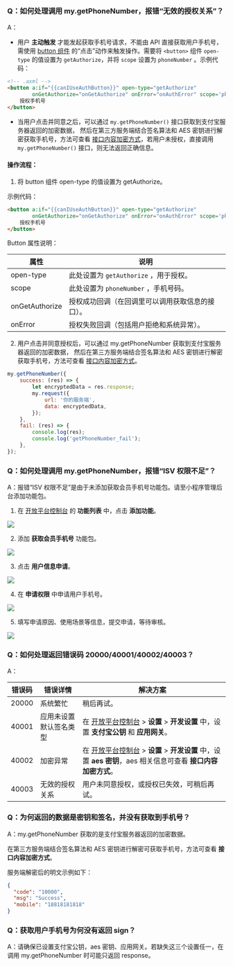 ### Q：如何处理调用 my.getPhoneNumber，报错“无效的授权关系”？
A：

- 用户 **主动触发** 才能发起获取手机号请求，不能由 API 直接获取用户手机号，需使用 [button 组件](https://opendocs.alipay.com/mini/component/button) 的“点击”动作来触发操作。需要将 `<button>` 组件 `open-type` 的值设置为 `getAuthorize`，并将 `scope` 设置为 `phoneNumber` 。示例代码：
```html
<!-- .axml -->
<button a:if="{{canIUseAuthButton}}" open-type="getAuthorize"
        onGetAuthorize="onGetAuthorize" onError="onAuthError" scope='phoneNumber'>
    授权手机号
</button>
```

- 当用户点击并同意之后，可以通过 `my.getPhoneNumber()` 接口获取到支付宝服务器返回的加密数据， 然后在第三方服务端结合签名算法和 AES 密钥进行解密获取手机号，方法可查看 [接口内容加密方式](https://opendocs.alipay.com/common/02mse3)，若用户未授权，直接调用 `my.getPhoneNumber()` 接口，则无法返回正确信息。

#### 操作流程：

1. 将 button 组件 open-type 的值设置为 getAuthorize。

示例代码：

```html
<button a:if="{{canIUseAuthButton}}" open-type="getAuthorize"
        onGetAuthorize="onGetAuthorize" onError="onAuthError" scope='phoneNumber'>
    授权手机号
</button>
```

Button 属性说明：

| **属性** | **说明** |
| --- | --- |
| open-type | 此处设置为 `getAuthorize` ，用于授权。 |
| scope | 此处设置为 `phoneNumber` ，手机号码。 |
| onGetAuthorize | 授权成功回调（在回调里可以调用获取信息的接口）。 |
| onError | 授权失败回调（包括用户拒绝和系统异常）。 |

2. 用户点击并同意授权后，可以通过 my.getPhoneNumber 获取到支付宝服务器返回的加密数据， 然后在第三方服务端结合签名算法和 AES 密钥进行解密获取手机号，方法可查看 [接口内容加密方式](https://opendocs.alipay.com/common/02mse3)。

```javascript
my.getPhoneNumber({
    success: (res) => {
        let encryptedData = res.response;
        my.request({
            url: '你的服务端',
            data: encryptedData,
        });
    },
    fail: (res) => {
        console.log(res);
        console.log('getPhoneNumber_fail');
    },
});
```

### Q：如何处理调用 my.getPhoneNumber，报错“ISV 权限不足”？
A：报错“ISV 权限不足”是由于未添加获取会员手机号功能包。请至小程序管理后台添加功能包。

1. 在 [开放平台控制台](https://openhome.alipay.com/dev/workspace) 的 **功能列表** 中，点击 **添加功能**。

![](https://gw.alipayobjects.com/zos/skylark-tools/public/files/9219534cf0b476cb9654aa6dfcafcaff.png#align=left&display=inline&height=105&margin=%5Bobject%20Object%5D&originHeight=212&originWidth=1500&status=done&style=stroke&width=746)

2. 添加 **获取会员手机号** 功能包。

![](https://gw.alipayobjects.com/zos/skylark-tools/public/files/b543a501c7989411375fa111cfed2ca3.png#align=left&display=inline&height=331&margin=%5Bobject%20Object%5D&originHeight=456&originWidth=723&status=done&style=stroke&width=525)

3. 点击 **用户信息申请**。

![](https://gw.alipayobjects.com/zos/skylark-tools/public/files/22e7a6060e673a4129487a1b06da79d9.png?x-oss-process=image/resize,w_1500#align=left&display=inline&height=36&margin=%5Bobject%20Object%5D&originHeight=72&originWidth=1500&status=done&style=stroke&width=746)

4. 在 **申请权限** 中申请用户手机号。

![](https://gw.alipayobjects.com/zos/skylark-tools/public/files/fc511f9394f5519a596e5aba336c2622.png#align=left&display=inline&height=87&margin=%5Bobject%20Object%5D&originHeight=170&originWidth=1456&status=done&style=stroke&width=746)

5. 填写申请原因、使用场景等信息，提交申请，等待审核。

![](https://gw.alipayobjects.com/zos/skylark-tools/public/files/0b2e295836fd49f1f63304ac802dcf90.png#align=left&display=inline&height=362&margin=%5Bobject%20Object%5D&originHeight=499&originWidth=752&status=done&style=none&width=546)

### Q：如何处理返回错误码 20000/40001/40002/40003？
A：

| **错误码** | **错误详情** | **解决方案** |
| --- | --- | --- |
| 20000 | 系统繁忙 | 稍后再试。 |
| 40001 | 应用未设置默认签名类型 | 在 [开放平台控制台](https://openhome.alipay.com/dev/workspace) > **设置** > **开发设置** 中，设置 **支付宝公钥** 和 **应用网关**。 |
| 40002 | 加密异常 | 在 [开放平台控制台](https://openhome.alipay.com/dev/workspace) > **设置** > **开发设置** 中，设置 **aes 密钥**，aes 相关信息可查看 **接口内容加密方式**。 |
| 40003 | 无效的授权关系 | 用户未同意授权，或授权已失效，可稍后再试。 |

### Q：为何返回的数据是密钥和签名，并没有获取到手机号？
A：my.getPhoneNumber 获取的是支付宝服务器返回的加密数据。

在第三方服务端结合签名算法和 AES 密钥进行解密可获取手机号，方法可查看 **接口内容加密方式**。

服务端解密后的明文示例如下：
```json
{
  "code": "10000",
  "msg": "Success",
  "mobile": "18818181818"
}
```

### Q：获取用户手机号为何没有返回 sign？
A：请确保已设置支付宝公钥，aes 密钥、应用网关。若缺失这三个设置任一，在调用 my.getPhoneNumber 时可能只返回 response。
